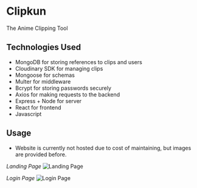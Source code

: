 # Clipkun
The Anime Clipping Tool

## Technologies Used
- MongoDB for storing references to clips and users
- Cloudinary SDK for managing clips
- Mongoose for schemas
- Multer for middleware
- Bcrypt for storing passwords securely
- Axios for making requests to the backend
- Express + Node for server
- React for frontend
- Javascript

## Usage
- Website is currently not hosted due to cost of maintaining, but images are provided before.

*Landing Page*
![Landing Page](https://cdn.discordapp.com/attachments/928022919337103393/1150156204472021154/image.png)

*Login Page*
![Login Page](https://cdn.discordapp.com/attachments/928022919337103393/1150156374890790992/image.png)

